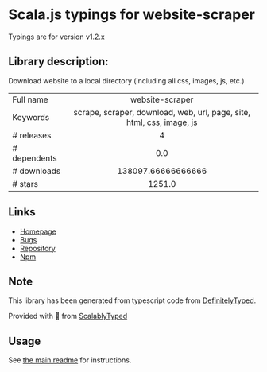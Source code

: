 
# Scala.js typings for website-scraper

Typings are for version v1.2.x

## Library description:
Download website to a local directory (including all css, images, js, etc.)

|                    |                 |
| ------------------ | :-------------: |
| Full name          | website-scraper |
| Keywords           | scrape, scraper, download, web, url, page, site, html, css, image, js |
| # releases         | 4 |
| # dependents       | 0.0 |
| # downloads        | 138097.66666666666 |
| # stars            | 1251.0 |

## Links
- [Homepage](https://github.com/website-scraper/node-website-scraper)
- [Bugs](https://github.com/website-scraper/node-website-scraper/issues)
- [Repository](https://github.com/website-scraper/node-website-scraper)
- [Npm](https://www.npmjs.com/package/website-scraper)
    


## Note
This library has been generated from typescript code from [DefinitelyTyped](https://definitelytyped.org).

Provided with :purple_heart: from [ScalablyTyped](https://github.com/oyvindberg/ScalablyTyped)

## Usage
See [the main readme](../../readme.md) for instructions.


